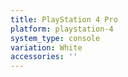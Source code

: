 ```yaml
---
title: PlayStation 4 Pro
platform: playstation-4
system_type: console
variation: White
accessories: ''
---
```

